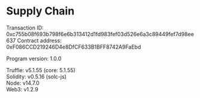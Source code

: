 # Supply Chain

Transaction ID: 0xc755b08f693b798f6e6b313412d1fd983fef03d526e6a3c89449fef7d98ee637
Contract address: 0xF086CCD219246D4e8DfCF633B1BFF8742A9FaEbd

Program version: 1.0.0

Truffle: v5.1.55 (core: 5.1.55)\
Solidity: v0.5.16 (solc-js)\
Node: v14.7.0\
Web3: v1.2.9